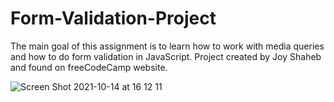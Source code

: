# Form-Validation-Project

The main goal of this assignment is to learn how to work with media queries and how to do form validation in JavaScript.
Project created by Joy Shaheb and found on freeCodeCamp website.

![Screen Shot 2021-10-14 at 16 12 11](https://user-images.githubusercontent.com/77698908/137335655-168843cd-dc8b-40b9-9844-66539c29a27f.png)

